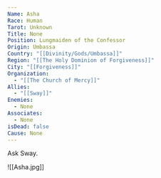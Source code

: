 ```yaml
---
Name: Asha
Race: Human
Tarot: Unknown
Title: None
Position: Lungmaiden of the Confessor
Origin: Umbassa
Country: "[[Divinity/Gods/Umbassa]]"
Region: "[[The Holy Dominion of Forgiveness]]"
City: "[[Forgiveness]]"
Organization:
  - "[[The Church of Mercy]]"
Allies:
  - "[[Sway]]"
Enemies:
  - None
Associates:
  - None
isDead: false
Cause: None
---
```

Ask Sway.


![[Asha.jpg]]

